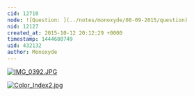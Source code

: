 ```yaml
---
cid: 12710
node: ![Question: ](../notes/monoxyde/08-09-2015/question)
nid: 12127
created_at: 2015-10-12 20:12:29 +0000
timestamp: 1444680749
uid: 432132
author: Monoxyde
---
```


[![IMG_0392.JPG](https://i.publiclab.org/system/images/photos/000/011/925/medium/IMG_0392.JPG)](https://i.publiclab.org/system/images/photos/000/011/925/original/IMG_0392.JPG)


[![Color_Index2.jpg](https://i.publiclab.org/system/images/photos/000/011/926/medium/Color_Index2.jpg)](https://i.publiclab.org/system/images/photos/000/011/926/original/Color_Index2.jpg)




